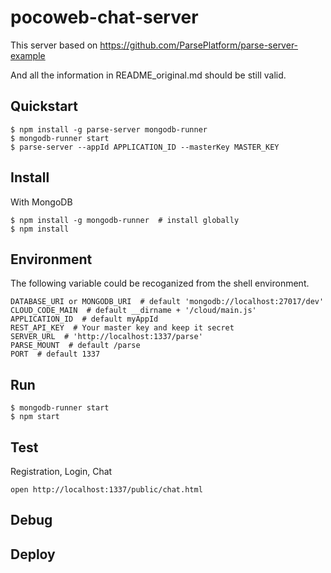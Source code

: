 # pocoweb-chat-server

This server based on https://github.com/ParsePlatform/parse-server-example

And all the information in README_original.md should be still valid. 


## Quickstart

```
$ npm install -g parse-server mongodb-runner
$ mongodb-runner start
$ parse-server --appId APPLICATION_ID --masterKey MASTER_KEY
```

## Install

With MongoDB

```
$ npm install -g mongodb-runner  # install globally
$ npm install
```

## Environment

The following variable could be recoganized from the shell environment.

```
DATABASE_URI or MONGODB_URI  # default 'mongodb://localhost:27017/dev'
CLOUD_CODE_MAIN  # default __dirname + '/cloud/main.js'
APPLICATION_ID  # default myAppId
REST_API_KEY  # Your master key and keep it secret
SERVER_URL  # 'http://localhost:1337/parse'
PARSE_MOUNT  # default /parse
PORT  # default 1337
```

## Run

```
$ mongodb-runner start
$ npm start
```

## Test

Registration, Login, Chat

```
open http://localhost:1337/public/chat.html
```

## Debug

## Deploy
